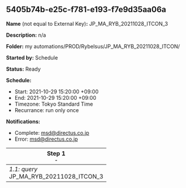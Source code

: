 ## 5405b74b-e25c-f781-e193-f7e9d35aa06a

**Name** (not equal to External Key)**:** JP_MA_RYB_20211028_ITCON_3

**Description:** n/a

**Folder:** my automations/PROD/Rybelsus/JP_MA_RYB_20211028_ITCON/

**Started by:** Schedule

**Status:** Ready

**Schedule:**

* Start: 2021-10-29 15:20:00 +09:00
* End: 2021-10-29 15:20:00 +09:00
* Timezone: Tokyo Standard Time
* Recurrance: run only once

**Notifications:**

* Complete: msd@directus.co.jp
* Error: msd@directus.co.jp

| Step 1<br>_<small>-</small>_ |
| --- |
| _1.1: query_<br>JP_MA_RYB_20211028_ITCON_3 |
